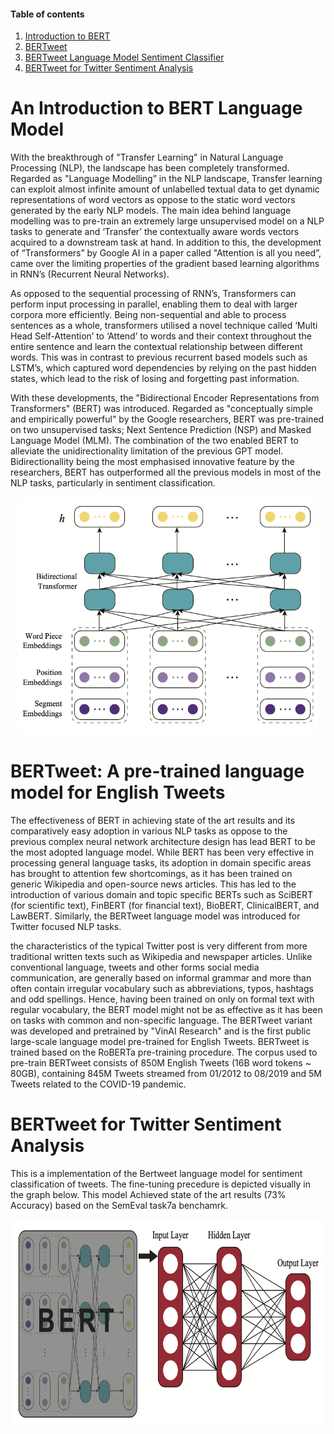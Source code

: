 

#### Table of contents
1. [Introduction to BERT](#introduction)
2. [BERTweet](#Bertweet)
3. [BERTweet Language Model Sentiment Classifier](#Classifier)
4. [BERTweet for Twitter Sentiment Analysis](#twitter)


# <a name="introduction"></a> An Introduction to BERT Language Model


With the breakthrough of "Transfer Learning" in Natural Language Processing (NLP), the landscape has been completely transformed. Regarded as "Language Modelling” in the NLP landscape, Transfer learning can exploit almost infinite amount of unlabelled textual data to get dynamic representations of word vectors as oppose to the static word vectors generated by the early NLP models. The main idea behind language modelling was to pre-train an extremely large unsupervised model on a NLP tasks to generate and ‘Transfer’ the contextually aware words vectors acquired to a downstream task at hand. In addition to this, the development of “Transformers” by Google AI in a paper called "Attention is all you need”, came over the limiting properties of the gradient based learning algorithms in RNN’s (Recurrent Neural Networks). 


As opposed to the sequential processing of RNN’s, Transformers can perform input processing in parallel, enabling them to deal with larger corpora more efficiently. Being non-sequential and able to process sentences as a whole, transformers utilised a novel technique called ‘Multi Head Self-Attention’ to ‘Attend’ to words and their context throughout the entire sentence and learn the contextual relationship between different words. This was in contrast to previous recurrent based models such as LSTM’s, which captured word dependencies by relying on the past hidden states, which lead to the risk of losing and forgetting past information. 

With these developments, the "Bidirectional Encoder Representations from Transformers" (BERT) was introduced. Regarded as "conceptually simple and empirically powerful" by the Google researchers, BERT was pre-trained on two unsupervised tasks; Next Sentence Prediction (NSP) and Masked Language Model (MLM). The combination of the two enabled BERT to alleviate the unidirectionality limitation of the previous GPT model. Bidirectionallity being the most emphasised innovative feature by the researchers, BERT has outperformed all the previous models in most of the NLP tasks, particularly in sentiment classification. 

<p align="center">
<img src="/Figures/Figure4.png" width="480" height="380">
</p>

# <a name="Bertweet"></a> BERTweet: A pre-trained language model for English Tweets 

The effectiveness of BERT in achieving state of the art results and its comparatively easy adoption in various NLP tasks as oppose to the previous complex neural network architecture design has lead BERT to be the most adopted language model. While BERT has been very effective in processing general language tasks, its adoption in domain specific areas has brought to attention few shortcomings, as it has been trained on generic Wikipedia and open-source news articles. This has led to the introduction of various domain and topic specific BERTs such as SciBERT (for scientific text), FinBERT (for financial text), BioBERT, ClinicalBERT, and LawBERT. Similarly, the BERTweet language model was introduced for Twitter focused NLP tasks. 

the characteristics of the typical Twitter post is very different from more traditional written texts such as Wikipedia and newspaper articles. Unlike conventional language, tweets and other forms social media communication, are generally based on informal grammar and more than often contain irregular vocabulary such as abbreviations, typos, hashtags and odd spellings. Hence, having been trained on only on formal text with regular vocabulary, the BERT model might not be as effective as it has been on tasks with common and non-specific language. The BERTweet variant was developed and pretrained by "VinAI Research" and is the first public large-scale language model pre-trained for English Tweets. BERTweet is trained based on the RoBERTa pre-training procedure. The corpus used to pre-train BERTweet consists of 850M English Tweets (16B word tokens ~ 80GB), containing 845M Tweets streamed from 01/2012 to 08/2019 and 5M Tweets related to the COVID-19 pandemic.

# <a name="twitter"></a> BERTweet for Twitter Sentiment Analysis


This is a implementation of the Bertweet language model for sentiment classification of tweets. 
  The fine-tuning precedure is depicted visually in the graph below. 
  This model Achieved state of the art results (73% Accuracy) based on the SemEval task7a benchamrk. 

<p align="center">
<img src="/Figures/Figurex.png" width="600" height="330">
</p>


